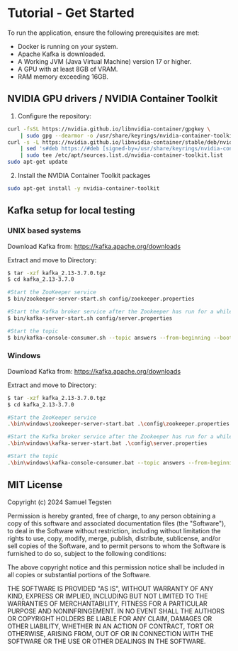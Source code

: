 # Tutorial - Get Started

To run the application, ensure the following prerequisites are met:

- Docker is running on your system.
- Apache Kafka is downloaded.
- A Working JVM (Java Virtual Machine) version 17 or higher.
- A GPU with at least 8GB of VRAM.
- RAM memory exceeding 16GB.

## NVIDIA GPU drivers / NVIDIA Container Toolkit

1. Configure the repository:

```bash
curl -fsSL https://nvidia.github.io/libnvidia-container/gpgkey \
    | sudo gpg --dearmor -o /usr/share/keyrings/nvidia-container-toolkit-keyring.gpg
curl -s -L https://nvidia.github.io/libnvidia-container/stable/deb/nvidia-container-toolkit.list \
    | sed 's#deb https://#deb [signed-by=/usr/share/keyrings/nvidia-container-toolkit-keyring.gpg] https://#g' \
    | sudo tee /etc/apt/sources.list.d/nvidia-container-toolkit.list
sudo apt-get update 
```

2. Install the NVIDIA Container Toolkit packages

```bash
sudo apt-get install -y nvidia-container-toolkit
```

## Kafka setup for local testing

### UNIX based systems

Download Kafka from: https://kafka.apache.org/downloads

Extract and move to Directory:

```bash
$ tar -xzf kafka_2.13-3.7.0.tgz
$ cd kafka_2.13-3.7.0
```
```bash
#Start the ZooKeeper service
$ bin/zookeeper-server-start.sh config/zookeeper.properties
```

```bash
#Start the Kafka broker service after the Zookeeper has run for a while.
$ bin/kafka-server-start.sh config/server.properties
```

```bash
#Start the topic
$ bin/kafka-console-consumer.sh --topic answers --from-beginning --bootstrap-server localhost:9092
```

### Windows 

Download Kafka from: https://kafka.apache.org/downloads

Extract and move to Directory:

```bash
$ tar -xzf kafka_2.13-3.7.0.tgz
$ cd kafka_2.13-3.7.0
```

```bash
#Start the ZooKeeper service
.\bin\windows\zookeeper-server-start.bat .\config\zookeeper.properties
```
```bash
#Start the Kafka broker service after the Zookeeper has run for a while.
.\bin\windows\kafka-server-start.bat .\config\server.properties
```

```bash
#Start the topic
.\bin\windows\kafka-console-consumer.bat --topic answers --from-beginning --bootstrap-server localhost:9092
```

## MIT License

Copyright (c) 2024 Samuel Tegsten

Permission is hereby granted, free of charge, to any person obtaining a copy
of this software and associated documentation files (the "Software"), to deal
in the Software without restriction, including without limitation the rights
to use, copy, modify, merge, publish, distribute, sublicense, and/or sell
copies of the Software, and to permit persons to whom the Software is
furnished to do so, subject to the following conditions:

The above copyright notice and this permission notice shall be included in all
copies or substantial portions of the Software.

THE SOFTWARE IS PROVIDED "AS IS", WITHOUT WARRANTY OF ANY KIND, EXPRESS OR
IMPLIED, INCLUDING BUT NOT LIMITED TO THE WARRANTIES OF MERCHANTABILITY,
FITNESS FOR A PARTICULAR PURPOSE AND NONINFRINGEMENT. IN NO EVENT SHALL THE
AUTHORS OR COPYRIGHT HOLDERS BE LIABLE FOR ANY CLAIM, DAMAGES OR OTHER
LIABILITY, WHETHER IN AN ACTION OF CONTRACT, TORT OR OTHERWISE, ARISING FROM,
OUT OF OR IN CONNECTION WITH THE SOFTWARE OR THE USE OR OTHER DEALINGS IN THE
SOFTWARE.
